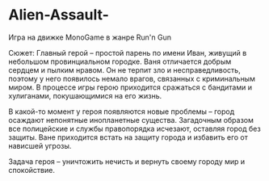 # Alien-Assault-
Игра на движке MonoGame в жанре Run'n Gun

Сюжет: 
Главный герой – простой парень по имени Иван, живущий в небольшом провинциальном городке. Ваня отличается добрым сердцем и пылким нравом. Он не терпит зло и несправедливость, поэтому у него появилось немало врагов, связанных с криминальным миром. В процессе игры герою приходится сражаться с бандитами и хулиганами, покушающимися на его жизнь.

В какой-то момент у героя появляются новые проблемы – город осаждают непонятные инопланетные существа. Загадочным образом все полицейские и службы правопорядка исчезают, оставляя город без защиты. Ване приходится встать на защиту города и избавить его от нависшей угрозы. 

Задача героя – уничтожить нечисть и вернуть своему городу мир и спокойствие.

